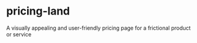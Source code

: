 # pricing-land
A visually appealing and user-friendly pricing page for a frictional product or service
